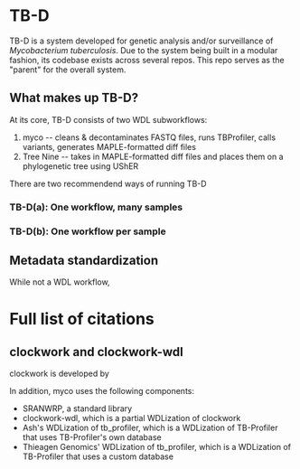 # TB-D
TB-D is a system developed for genetic analysis and/or surveillance of *Mycobacterium tuberculosis*. Due to the system being built in a modular fashion, its codebase exists across several repos. This repo serves as the "parent" for the overall system.

## What makes up TB-D?
At its core, TB-D consists of two WDL subworkflows:
1. myco -- cleans & decontaminates FASTQ files, runs TBProfiler, calls variants, generates MAPLE-formatted diff files
2. Tree Nine -- takes in MAPLE-formatted diff files and places them on a phylogenetic tree using UShER

There are two recommendend ways of running TB-D

### TB-D(a): One workflow, many samples


### TB-D(b): One workflow per sample


## Metadata standardization
While not a WDL workflow, 





# Full list of citations

## clockwork and clockwork-wdl
clockwork is developed by

In addition, myco uses the following components:
* SRANWRP, a standard library
* clockwork-wdl, which is a partial WDLization of clockwork
* Ash's WDLization of tb_profiler, which is a WDLization of TB-Profiler that uses TB-Profiler's own database
* Thieagen Genomics' WDLization of tb_profiler, which is a WDLization of TB-Profiler that uses a custom database
